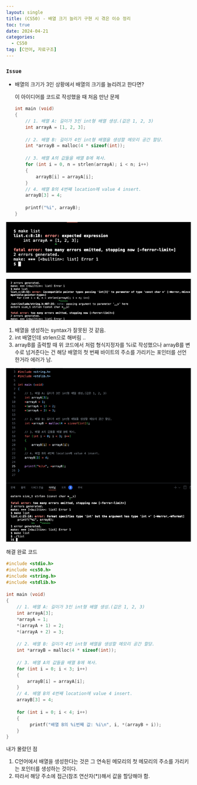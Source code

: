 ```yaml
---
layout: single
title: (CS50) - 배열 크기 늘리기 구현 시 겪은 이슈 정리
toc: true
date: 2024-04-21
categories:
  - CS50
tag: [C언어, 자료구조]
---
```


### `Issue`

- 배열의 크기가 3인 상황에서 배열의 크기를 늘리려고 한다면?
    
    이 아이디어를 코드로 작성했을 때 처음 만난 문제
    
    ```c
    int main (void)
    {
        // 1. 배열 A: 길이가 3인 int형 배열 생성.(값은 1, 2, 3)
        int arrayA = [1, 2, 3];
    
        // 2. 배열 B: 길이가 4인 int형 배열을 생성할 메모리 공간 할당.
        int *arrayB = malloc(4 * sizeof(int));
    
        // 3. 배열 A의 값들을 배열 B에 복사.
        for (int i = 0, n = strlen(arrayA); i < n; i++)
        {
            arrayB[i] = arrayA[i];
        }
        // 4. 배열 B의 4번째 location에 value 4 insert.
        arrayB[3] = 4;
    
        printf("%i", arrayB);
    }
    ```

![alt text](image.png)

![int형 배열인데 strlen 사용](image-1.png)

1. 배열을 생성하는 syntax가 잘못된 것 같음.
2. int 배열인데 strlen으로 해버림 ..
3. arrayB를 출력할 때 위 코드에서 처럼 형식지정자를 %i로 작성했으나 arrayB를 변수로 넘겨준다는 건 해당 배열의 첫 번째 바이트의 주소를 가리키는 포인터를 선언한거라 에러가 남.

![문제 1, 2, 3 해결 후의 에러](image-2.png)

해결 완료 코드

```c
#include <stdio.h>
#include <cs50.h>
#include <string.h>
#include <stdlib.h>

int main (void)
{
    // 1. 배열 A: 길이가 3인 int형 배열 생성.(값은 1, 2, 3)
    int arrayA[3];
    *arrayA = 1;
    *(arrayA + 1) = 2;
    *(arrayA + 2) = 3;

    // 2. 배열 B: 길이가 4인 int형 배열을 생성할 메모리 공간 할당.
    int *arrayB = malloc(4 * sizeof(int));

    // 3. 배열 A의 값들을 배열 B에 복사.
    for (int i = 0; i < 3; i++)
    {
        arrayB[i] = arrayA[i];
    }
    // 4. 배열 B의 4번째 location에 value 4 insert.
    arrayB[3] = 4;

    for (int i = 0; i < 4; i++)
    {
         printf("배열 B의 %i번째 값: %i\n", i, *(arrayB + i));
    }
}
```
내가 몰랐던 점
1. C언어에서 배열을 생성한다는 것은 그 연속된 메모리의 첫 메모리의 주소를 가리키는 포인터를 생성하는 것이다.
2. 따라서 해당 주소에 접근(참조 연산자(*))해서 값을 할당해야 함.
